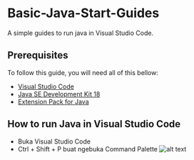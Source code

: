 # Basic-Java-Start-Guides

A simple guides to run java in Visual Studio Code.

## Prerequisites

To follow this guide, you will need all of this bellow:
* [Visual Studio Code](https://code.visualstudio.com/download)
* [Java SE Development Kit 18](https://download.oracle.com/java/18/latest/jdk-18_windows-x64_bin.msi)
* [Extension Pack for Java](https://marketplace.visualstudio.com/items?itemName=vscjava.vscode-java-pack)

## How to run Java in Visual Studio Code

* Buka Visual Studio Code
* Ctrl + Shift + P buat ngebuka Command Palette
![alt text](https://https://https://github.com/MirzaHilmi/Basic-Start-Guides/blob/main/docs/Screenshot248.png?raw=true)


